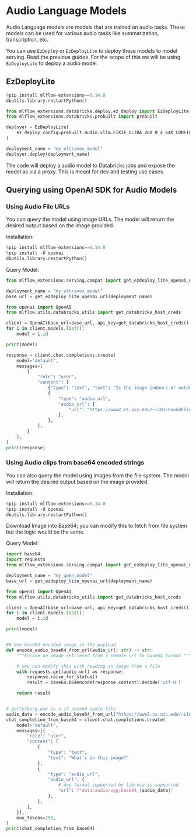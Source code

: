 # Audio Language Models

Audio Language models are models that are trained on audio tasks. These models can be used for various audio tasks like
summarization, transcription, etc.

You can use `EzDeploy` or `EzDeployLite` to deploy these models to model serving. Read the previous guides.
For the scope of this we will be using `EzDeployLite` to deploy a audio model.

## EzDeployLite

```python
%pip install mlflow-extensions==0.14.0
dbutils.library.restartPython()

from mlflow_extensions.databricks.deploy.ez_deploy import EzDeployLite
from mlflow_extensions.databricks.prebuilt import prebuilt

deployer = EzDeployLite(
    ez_deploy_config=prebuilt.audio.vllm.FIXIE_ULTRA_VOX_0_4_64K_CONFIG
)

deployment_name = "my_ultravox_model"
deployer.deploy(deployment_name)
```

The code will deploy a audio model to Databricks jobs and expose the model as via a proxy.
This is meant for dev and testing use cases.

## Querying using OpenAI SDK for Audio Models

### Using Audio File URLs

You can query the model using image URLs. The model will return the desired output based on the image provided.

Installation:

```python
%pip install mlflow-extensions==0.14.0
%pip install -U openai
dbutils.library.restartPython()
```

Query Model:

```python
from mlflow_extensions.serving.compat import get_ezdeploy_lite_openai_url

deployment_name = "my_ultravox_model"
base_url = get_ezdeploy_lite_openai_url(deployment_name)

from openai import OpenAI
from mlflow.utils.databricks_utils import get_databricks_host_creds

client = OpenAI(base_url=base_url, api_key=get_databricks_host_creds().token)
for i in client.models.list():
    model = i.id

print(model)

response = client.chat.completions.create(
    model="default",
    messages=[
        {
            "role": "user",
            "content": [
                {"type": "text", "text": "Is the image indoors or outdoors?"},
                {
                    "type": "audio_url",
                    "audio_url": {
                        "url": "https://www2.cs.uic.edu/~i101/SoundFiles/gettysburg.wav"
                    },
                },
            ],
        }
    ],
)
print(response)
```

### Using Audio clips from base64 encoded strings

You can also query the model using images from the file system. The model will return the desired output based on the
image provided.

Installation:

```python
%pip install mlflow-extensions==0.14.0
%pip install -U openai
dbutils.library.restartPython()
```

Download Image into Base64; you can modify this to fetch from file system but the logic would be the same.

Query Model:

```python
import base64
import requests
from mlflow_extensions.serving.compat import get_ezdeploy_lite_openai_url

deployment_name = "my_qwen_model"
base_url = get_ezdeploy_lite_openai_url(deployment_name)

from openai import OpenAI
from mlflow.utils.databricks_utils import get_databricks_host_creds

client = OpenAI(base_url=base_url, api_key=get_databricks_host_creds().token)
for i in client.models.list():
    model = i.id

print(model)


## Use base64 encoded image in the payload
def encode_audio_base64_from_url(audio_url: str) -> str:
    """Encode an image retrieved from a remote url to base64 format."""

    # you can modify this with reading an image from a file
    with requests.get(audio_url) as response:
        response.raise_for_status()
        result = base64.b64encode(response.content).decode('utf-8')

    return result


# gettysburg.wav is a 17 second audio file
audio_data = encode_audio_base64_from_url("https://www2.cs.uic.edu/~i101/SoundFiles/gettysburg.wav")
chat_completion_from_base64 = client.chat.completions.create(
    model="default",
    messages=[{
        "role": "user",
        "content": [
            {
                "type": "text",
                "text": "What’s in this image?"
            },
            {
                "type": "audio_url",
                "audio_url": {
                    # Any format supported by librosa is supported
                    "url": f"data:audio/ogg;base64,{audio_data}"
                },
            },
        ],
    }],
    max_tokens=256,
)
print(chat_completion_from_base64)
```